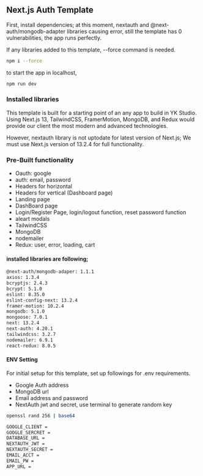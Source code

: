 ## Next.js Auth Template

First, install dependencies;
at this moment, nextauth and @next-auth/mongodb-adapter libraries causing error, still the template has 0 vulnerabilities, the app runs perfectly.

If any libraries added to this template, --force command is needed.

```bash
npm i --force

```

to start the app in localhost, 

```bash
npm run dev
```

### Installed libraries

This template is built for a starting point of an any app to build in YK Studio. Using Next.js 13, TailwindCSS, FramerMotion, MongoDB, and Redux would provide our client the most modern and advanced technologies.

However, nextauth library is not uptodate for latest version of Next.js; We must use Next.js version of 13.2.4 for full functionality.

### Pre-Built functionality
 
- Oauth: google
- auth: email, password
- Headers for horizontal
- Headers for vertical (Dashboard page)
- Landing page
- DashBoard page
- Login/Register Page, login/logout function, reset password function
- aleart modals
- TailwindCSS
- MongoDB
- nodemailer
- Redux: user, error, loading, cart

#### installed libraries are following;

```bash
@next-auth/mongodb-adaper: 1.1.1
axios: 1.3.4
bcryptjs: 2.4.3
bcrypt: 5.1.0
eslint: 8.35.0
eslint-config-next: 13.2.4
framer-motion: 10.2.4
mongodb: 5.1.0
mongoose: 7.0.1
next: 13.2.4
next-auth: 4.20.1
tailwindcss: 3.2.7
nodemailer: 6.9.1
react-redux: 8.0.5
```

#### ENV Setting

For initial setup for this template, set up followings for .env requirements.

- Google Auth address
- MongoDB url
- Email address and password
- NextAuth jwt and secret, use terminal to generate random key
```bash
openssl rand 256 | base64
```

```bash
GOOGLE_CLIENT =
GOOGLE_SERCRET =
DATABASE_URL =
NEXTAUTH_JWT =
NEXTAUTH_SECRET =
EMAIL_ACCT =
EMAIL_PW =
APP_URL =
```